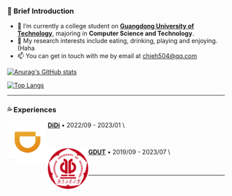 
### 🤡 Brief Introduction

- 🏫 I’m currently a college student on **<a href="https://www.gdut.edu.cn/">Guangdong University of Technology</a>**, majoring in **Computer Science and Technology**.
- 🌱 My research interests include eating, drinking, playing and enjoying.(Haha
- 📫 You can get in touch with me by email at [chieh504@qq.com](mailto:chieh504@qq.com)

[![Anurag's GitHub stats](https://github-readme-stats.vercel.app/api?username=UCanSeeeeee&hide=prs,stars&show_icons=true&theme=vue)](https://github.com/anuraghazra/github-readme-stats)

[![Top Langs](https://github-readme-stats.vercel.app/api/top-langs/?username=UCanSeeeeee&hide=javascript&layout=compact)](https://github.com/anuraghazra/github-readme-stats)

---

### 💦 Experiences

[<img align="left" height="94px" width="94px" alt="DiDi" src="./Resource/DiDi.png"/>](https://www.didiglobal.com/)

[**DiDi**](https://www.didiglobal.com/) • 2022/09 - 2023/01 \

<br>

[<img align="left" height="94px" width="94px" alt="GDUT" src="./Resource/GDUT.png"/>](https://www.gdut.edu.cn/)

[**GDUT**](https://www.gdut.edu.cn/) • 2019/09 - 2023/07 \

<br/>

---
<!--
**UCanSeeeeee/UCanSeeeeee** is a ✨ _special_ ✨ repository because its `README.md` (this file) appears on your GitHub profile.

Here are some ideas to get you started:

- 🔭 I’m currently working on ...
- 🌱 I’m currently learning ...
- 👯 I’m looking to collaborate on ...
- 🤔 I’m looking for help with ...
- 💬 Ask me about ...
- 📫 How to reach me: ...
- 😄 Pronouns: ...
- ⚡ Fun fact: ...
-->
